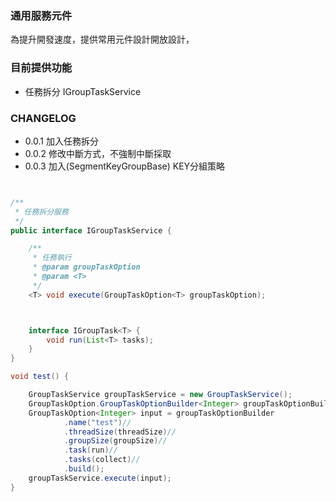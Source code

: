 ### 通用服務元件

為提升開發速度，提供常用元件設計開放設計，

### 目前提供功能
* 任務拆分 IGroupTaskService


### CHANGELOG
- 0.0.1  加入任務拆分
- 0.0.2  修改中斷方式，不強制中斷採取
- 0.0.3  加入(SegmentKeyGroupBase) KEY分組策略






```java


/**
 * 任務拆分服務
 */
public interface IGroupTaskService {

    /**
     * 任務執行
     * @param groupTaskOption
     * @param <T>
     */
    <T> void execute(GroupTaskOption<T> groupTaskOption);



    interface IGroupTask<T> {
        void run(List<T> tasks);
    }
}

void test() {

    GroupTaskService groupTaskService = new GroupTaskService();
    GroupTaskOption.GroupTaskOptionBuilder<Integer> groupTaskOptionBuilder = new GroupTaskOption.GroupTaskOptionBuilder();
    GroupTaskOption<Integer> input = groupTaskOptionBuilder
            .name("test")//
            .threadSize(threadSize)//
            .groupSize(groupSize)//
            .task(run)//
            .tasks(collect)//
            .build();
    groupTaskService.execute(input);
}
```
